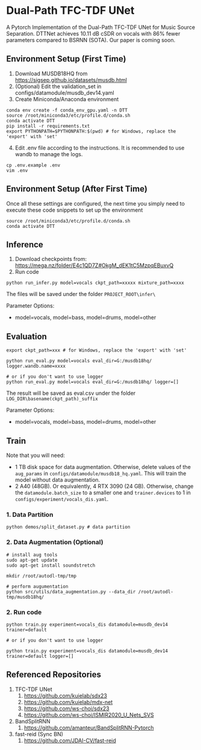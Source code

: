# Dual-Path TFC-TDF UNet

A Pytorch Implementation of the Dual-Path TFC-TDF UNet for Music Source Separation. DTTNet achieves 10.11 dB cSDR on vocals with 86% fewer parameters compared to BSRNN (SOTA). Our paper is coming soon.



## Environment Setup (First Time)

1. Download MUSDB18HQ from https://sigsep.github.io/datasets/musdb.html
2. (Optional) Edit the validation_set in configs/datamodule/musdb_dev14.yaml
3. Create Miniconda/Anaconda environment

```
conda env create -f conda_env_gpu.yaml -n DTT
source /root/miniconda3/etc/profile.d/conda.sh
conda activate DTT
pip install -r requirements.txt
export PYTHONPATH=$PYTHONPATH:$(pwd) # for Windows, replace the 'export' with 'set'
```

4. Edit .env file according to the instructions. It is recommended to use wandb to manage the logs.

```
cp .env.example .env
vim .env
```



## Environment Setup (After First Time)

Once all these settings are configured, the next time you simply need to execute these code snippets to set up the environment

```
source /root/miniconda3/etc/profile.d/conda.sh
conda activate DTT
```



## Inference

1. Download checkpoints from: https://mega.nz/folder/E4c1QD7Z#OkgM_dEK1tC5MzpqEBuxvQ
2. Run code

```
python run_infer.py model=vocals ckpt_path=xxxxx mixture_path=xxxx
```

The files will be saved under the folder ```PROJECT_ROOT\infer\```



Parameter Options:

- model=vocals, model=bass, model=drums, model=other



## Evaluation

```
export ckpt_path=xxx # for Windows, replace the 'export' with 'set'

python run_eval.py model=vocals eval_dir=G:/musdb18hq/ logger.wandb.name=xxxx

# or if you don't want to use logger
python run_eval.py model=vocals eval_dir=G:/musdb18hq/ logger=[]
```

The result will be saved as eval.csv under the folder  ```LOG_DIR\basename(ckpt_path)_suffix```



Parameter Options:

- model=vocals, model=bass, model=drums, model=other



## Train

Note that you will need:

- 1 TB disk space for data augmentation. Otherwise, delete values of the ```aug_params``` in ```configs/datamodule/musdb18_hq.yaml```. This will train the model without data augmentation.
- 2 A40 (48GB). Or equivalently, 4 RTX 3090 (24 GB). Otherwise, change the ```datamodule.batch_size``` to a smaller one and ```trainer.devices``` to 1 in ```configs/experiment/vocals_dis.yaml```.

### 1. Data Partition 
```
python demos/split_dataset.py # data partition
```


### 2. Data Augmentation (Optional)

```
# install aug tools
sudo apt-get update
sudo apt-get install soundstretch

mkdir /root/autodl-tmp/tmp

# perform augumentation
python src/utils/data_augmentation.py --data_dir /root/autodl-tmp/musdb18hq/
```

### 2. Run code

```
python train.py experiment=vocals_dis datamodule=musdb_dev14 trainer=default

# or if you don't want to use logger

python train.py experiment=vocals_dis datamodule=musdb_dev14 trainer=default logger=[]
```



## Referenced Repositories

1. TFC-TDF UNet
   1. https://github.com/kuielab/sdx23
   2. https://github.com/kuielab/mdx-net
   3. https://github.com/ws-choi/sdx23
   4. https://github.com/ws-choi/ISMIR2020_U_Nets_SVS
2. BandSplitRNN
   1. https://github.com/amanteur/BandSplitRNN-Pytorch
3. fast-reid (Sync BN)
   1. https://github.com/JDAI-CV/fast-reid






